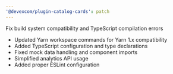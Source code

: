 ```yaml
---
'@devexcom/plugin-catalog-cards': patch
---
```


Fix build system compatibility and TypeScript compilation errors

- Updated Yarn workspace commands for Yarn 1.x compatibility
- Added TypeScript configuration and type declarations
- Fixed mock data handling and component imports
- Simplified analytics API usage
- Added proper ESLint configuration
